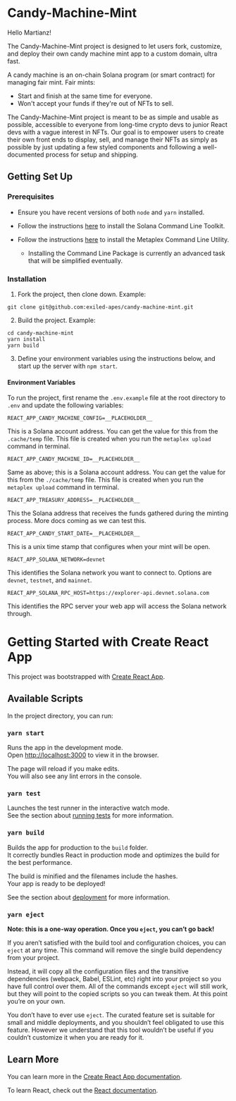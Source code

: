# Candy-Machine-Mint

Hello Martianz!

The Candy-Machine-Mint project is designed to let users fork, customize, and deploy their own candy machine mint app to a custom domain, ultra fast.

A candy machine is an on-chain Solana program (or smart contract) for managing fair mint. Fair mints:
* Start and finish at the same time for everyone.
* Won't accept your funds if they're out of NFTs to sell.

The Candy-Machine-Mint project is meant to be as simple and usable as possible, accessible to everyone from long-time crypto devs to junior React devs with a vague interest in NFTs. Our goal is to empower users to create their own front ends to display, sell, and manage their NFTs as simply as possible by just updating a few styled components and following a well-documented process for setup and shipping.

## Getting Set Up

### Prerequisites

* Ensure you have recent versions of both `node` and `yarn` installed.

* Follow the instructions [here](https://docs.solana.com/cli/install-solana-cli-tools) to install the Solana Command Line Toolkit.

* Follow the instructions [here](https://hackmd.io/@levicook/HJcDneEWF) to install the Metaplex Command Line Utility.
  * Installing the Command Line Package is currently an advanced task that will be simplified eventually.

### Installation

1. Fork the project, then clone down. Example:
```
git clone git@github.com:exiled-apes/candy-machine-mint.git
```

2. Build the project. Example:
```
cd candy-machine-mint
yarn install
yarn build
```

3. Define your environment variables using the instructions below, and start up the server with `npm start`.

#### Environment Variables

To run the project, first rename the `.env.example` file at the root directory to `.env` and update the following variables:

```
REACT_APP_CANDY_MACHINE_CONFIG=__PLACEHOLDER__
```

This is a Solana account address. You can get the value for this from the `.cache/temp` file. This file is created when you run the `metaplex upload` command in terminal.

```
REACT_APP_CANDY_MACHINE_ID=__PLACEHOLDER__
```

Same as above; this is a Solana account address. You can get the value for this from the `./cache/temp` file. This file is created when you run the `metaplex upload` command in terminal.

```
REACT_APP_TREASURY_ADDRESS=__PLACEHOLDER__
```

This the Solana address that receives the funds gathered during the minting process. More docs coming as we can test this.

```
REACT_APP_CANDY_START_DATE=__PLACEHOLDER__
```

This is a unix time stamp that configures when your mint will be open.

```
REACT_APP_SOLANA_NETWORK=devnet
```

This identifies the Solana network you want to connect to. Options are `devnet`, `testnet`, and `mainnet`.

```
REACT_APP_SOLANA_RPC_HOST=https://explorer-api.devnet.solana.com
```

This identifies the RPC server your web app will access the Solana network through.

# Getting Started with Create React App

This project was bootstrapped with [Create React App](https://github.com/facebook/create-react-app).

## Available Scripts

In the project directory, you can run:

### `yarn start`

Runs the app in the development mode.\
Open [http://localhost:3000](http://localhost:3000) to view it in the browser.

The page will reload if you make edits.\
You will also see any lint errors in the console.

### `yarn test`

Launches the test runner in the interactive watch mode.\
See the section about [running tests](https://facebook.github.io/create-react-app/docs/running-tests) for more information.

### `yarn build`

Builds the app for production to the `build` folder.\
It correctly bundles React in production mode and optimizes the build for the best performance.

The build is minified and the filenames include the hashes.\
Your app is ready to be deployed!

See the section about [deployment](https://facebook.github.io/create-react-app/docs/deployment) for more information.

### `yarn eject`

**Note: this is a one-way operation. Once you `eject`, you can’t go back!**

If you aren’t satisfied with the build tool and configuration choices, you can `eject` at any time. This command will remove the single build dependency from your project.

Instead, it will copy all the configuration files and the transitive dependencies (webpack, Babel, ESLint, etc) right into your project so you have full control over them. All of the commands except `eject` will still work, but they will point to the copied scripts so you can tweak them. At this point you’re on your own.

You don’t have to ever use `eject`. The curated feature set is suitable for small and middle deployments, and you shouldn’t feel obligated to use this feature. However we understand that this tool wouldn’t be useful if you couldn’t customize it when you are ready for it.

## Learn More

You can learn more in the [Create React App documentation](https://facebook.github.io/create-react-app/docs/getting-started).

To learn React, check out the [React documentation](https://reactjs.org/).
